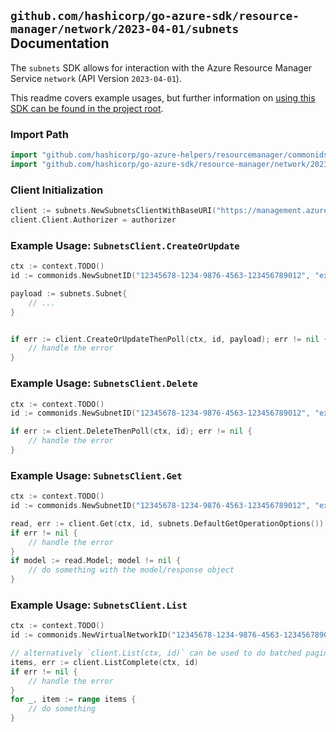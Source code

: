 
## `github.com/hashicorp/go-azure-sdk/resource-manager/network/2023-04-01/subnets` Documentation

The `subnets` SDK allows for interaction with the Azure Resource Manager Service `network` (API Version `2023-04-01`).

This readme covers example usages, but further information on [using this SDK can be found in the project root](https://github.com/hashicorp/go-azure-sdk/tree/main/docs).

### Import Path

```go
import "github.com/hashicorp/go-azure-helpers/resourcemanager/commonids"
import "github.com/hashicorp/go-azure-sdk/resource-manager/network/2023-04-01/subnets"
```


### Client Initialization

```go
client := subnets.NewSubnetsClientWithBaseURI("https://management.azure.com")
client.Client.Authorizer = authorizer
```


### Example Usage: `SubnetsClient.CreateOrUpdate`

```go
ctx := context.TODO()
id := commonids.NewSubnetID("12345678-1234-9876-4563-123456789012", "example-resource-group", "virtualNetworkValue", "subnetValue")

payload := subnets.Subnet{
	// ...
}


if err := client.CreateOrUpdateThenPoll(ctx, id, payload); err != nil {
	// handle the error
}
```


### Example Usage: `SubnetsClient.Delete`

```go
ctx := context.TODO()
id := commonids.NewSubnetID("12345678-1234-9876-4563-123456789012", "example-resource-group", "virtualNetworkValue", "subnetValue")

if err := client.DeleteThenPoll(ctx, id); err != nil {
	// handle the error
}
```


### Example Usage: `SubnetsClient.Get`

```go
ctx := context.TODO()
id := commonids.NewSubnetID("12345678-1234-9876-4563-123456789012", "example-resource-group", "virtualNetworkValue", "subnetValue")

read, err := client.Get(ctx, id, subnets.DefaultGetOperationOptions())
if err != nil {
	// handle the error
}
if model := read.Model; model != nil {
	// do something with the model/response object
}
```


### Example Usage: `SubnetsClient.List`

```go
ctx := context.TODO()
id := commonids.NewVirtualNetworkID("12345678-1234-9876-4563-123456789012", "example-resource-group", "virtualNetworkValue")

// alternatively `client.List(ctx, id)` can be used to do batched pagination
items, err := client.ListComplete(ctx, id)
if err != nil {
	// handle the error
}
for _, item := range items {
	// do something
}
```
